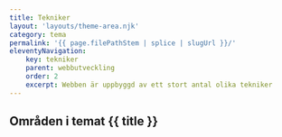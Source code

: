 ```yaml
---
title: Tekniker
layout: 'layouts/theme-area.njk'
category: tema
permalink: '{{ page.filePathStem | splice | slugUrl }}/'
eleventyNavigation:
    key: tekniker
    parent: webbutveckling
    order: 2
    excerpt: Webben är uppbyggd av ett stort antal olika tekniker
---
```


## Områden i temat {{ title }}
